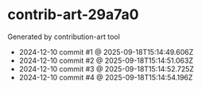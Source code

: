 # contrib-art-29a7a0
Generated by contribution-art tool
- 2024-12-10 commit #1 @ 2025-09-18T15:14:49.606Z
- 2024-12-10 commit #2 @ 2025-09-18T15:14:51.063Z
- 2024-12-10 commit #3 @ 2025-09-18T15:14:52.725Z
- 2024-12-10 commit #4 @ 2025-09-18T15:14:54.196Z
